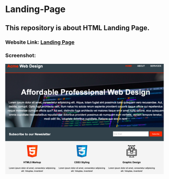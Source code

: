 # Landing-Page
## This repository is about HTML Landing Page.

### Website Link: <a href="https://iamabhi9v.github.io/Landing-Page/">Landing Page</a>

### Screenshot:

<div align="center">
<img src="screenshots/Landing-Page.png">
</div>
